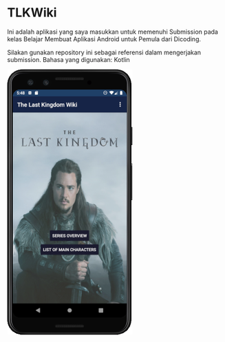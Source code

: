# TLKWiki
Ini adalah aplikasi yang saya masukkan untuk memenuhi Submission pada kelas Belajar Membuat Aplikasi Android untuk Pemula dari Dicoding.

Silakan gunakan repository ini sebagai referensi dalam mengerjakan submission.
Bahasa yang digunakan: Kotlin

![Screenshot](https://github.com/amalyulianto/TLKWiki/blob/master/screenshots/TLKWiki_home.PNG?raw=true)
